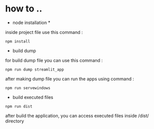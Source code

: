 
# how to ..

- node installation *
  
inside project file use this command :
```
npm install 
```

- build dump
  
for build dump file you can use this command : 
 ```
npm run dump streamlit_app
```
after making dump file you can run the apps using command :
```
npm run servewindows  
```

- build executed files
  
```
npm run dist
```
after build the application, you can access executed files inside /dist/ directory
